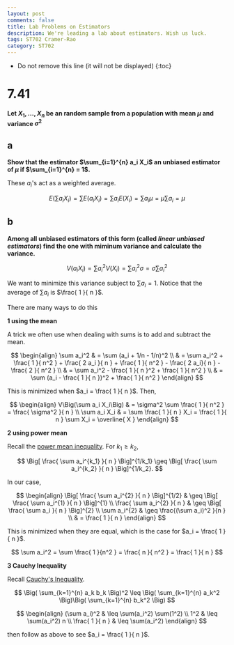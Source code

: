 ```yaml
---
layout: post
comments: false
title: Lab Problems on Estimators
description: We're leading a lab about estimators. Wish us luck.
tags: ST702 Cramer-Rao
category: ST702
---
```


* Do not remove this line (it will not be displayed)
{:toc}

# 7.41
**Let $X_1, \dots , X_n$ be an random sample from a population with mean $\mu$ and variance $\sigma^2$**

## a
**Show that the estimator $\sum_{i=1}^{n} a_i X_i$ an unbiased estimator of $\mu$ if $\sum_{i=1}^{n} = 1$.**

These $a_i$'s act as a weighted average. 

$$
E\Big( \sum a_i X_i \Big) = \sum  E\Big( a_i X_i \Big) = \sum a_i E(X_i) = \sum a_i \mu = \mu \sum a_i = \mu
$$

## b
**Among all unbiased estimators of this form (called _linear unbiased estimators_) find the one with miminum variance and calculate the variance.**

$$
V\Big( a_i X_i \Big) = \sum a_i^2 V(X_i) = \sum a_i^2 \sigma = \sigma \sum a_i^2
$$

We want to minimize this variance subject to $\sum a_i = 1$. Notice that the average of $\sum a_i$ is $\frac{ 1 }{ n }$. 


There are many ways to do this

**1 using the mean**


A trick we often use when dealing with sums is to add and subtract the mean.

$$
	\begin{align}
		\sum a_i^2 & = \sum (a_i + 1/n - 1/n)^2 \\
			& = \sum a_i^2 + \frac{ 1 }{ n^2 } + \frac{ 2 a_i }{ n } + \frac{ 1 }{ n^2 } - \frac{ 2 a_i}{ n } - \frac{ 2 }{ n^2 } \\
			& = \sum a_i^2 - \frac{ 1 }{ n }^2 + \frac{ 1 }{ n^2 } \\
			& = \sum (a_i - \frac{ 1 }{ n })^2 + \frac{ 1 }{ n^2 }
	\end{align}
$$

This is minimized when $a_i = \frac{ 1 }{ n }$. Then,

$$
	\begin{align}
		V\Big(\sum a_i X_i\Big) & = \sigma^2 \sum \frac{ 1 }{ n^2 } = \frac{ \sigma^2 }{ n } \\
		\sum a_i X_i & = \sum \frac{ 1 }{ n } X_i = \frac{ 1 }{ n } \sum X_i = \overline{ X }
	\end{align}
$$




**2 using power mean**

Recall the [power mean inequality](https://artofproblemsolving.com/wiki/index.php/Power_Mean_Inequality). For $k_1 \geq k_2$,

$$
\Big[ \frac{ \sum a_i^{k_1} }{ n } \Big]^{1/k_1} \geq \Big[ \frac{ \sum a_i^{k_2} }{ n } \Big]^{1/k_2}.
$$


In our case,

$$
	\begin{align}
		\Big[ \frac{ \sum a_i^{2} }{ n } \Big]^{1/2} & \geq \Big[ \frac{ \sum a_i^{1} }{ n } \Big]^{1} \\
		\frac{ \sum a_i^{2} }{ n }  & \geq \Big[ \frac{ \sum a_i }{ n } \Big]^{2} \\
		\sum a_i^{2} & \geq \frac{(\sum a_i)^2 }{n }  \\
			& = \frac{ 1 }{ n }
	\end{align}
$$

This is minimized when they are equal, which is the case for $a_i = \frac{ 1 }{ n }$.

$$
\sum a_i^2 = \sum \frac{ 1 }{n^2 } = \frac{ n }{ n^2 } = \frac{ 1 }{ n }
$$



**3 Cauchy Inequality**

Recall [Cauchy's Inequality](http://mathworld.wolfram.com/CauchysInequality.html).

$$
\Big( \sum_{k=1}^{n} a_k b_k \Big)^2 \leq \Big( \sum_{k=1}^{n} a_k^2 \Big)\Big( \sum_{k=1}^{n} b_k^2 \Big)
$$

$$
	\begin{align}
		(\sum a_i)^2 & \leq \sum(a_i^2) \sum(1^2) \\
		1^2 & \leq \sum(a_i^2) n \\
		\frac{ 1 }{ n } & \leq \sum(a_i^2)
	\end{align}
$$

then follow as above to see $a_i = \frac{ 1 }{ n }$.
